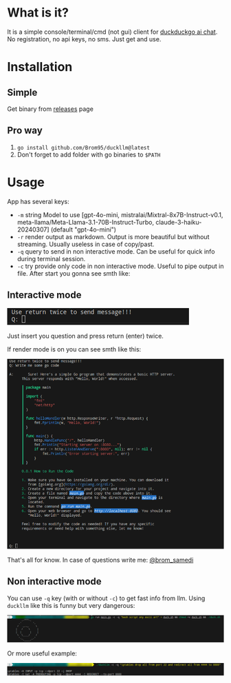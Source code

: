# What is it?
It is a simple console/terminal/cmd (not gui) client for [duckduckgo ai chat](https://duckduckgo.com/?q=DuckDuckGo+AI+Chat&ia=chat&duckai=1). No registration, no api keys, no sms. Just get and use.

# Installation

## Simple
Get binary from [releases](https://github.com/Brom95/duckllm/releases) page

## Pro way
1. `go install github.com/Brom95/duckllm@latest`
2. Don't forget to add folder with go binaries to `$PATH`

# Usage

App has several keys:

- `-m` string Model to use [gpt-4o-mini, mistralai/Mixtral-8x7B-Instruct-v0.1, meta-llama/Meta-Llama-3.1-70B-Instruct-Turbo, claude-3-haiku-20240307] (default "gpt-4o-mini")
- `-r` render output as markdown. Output is more beautiful but without streaming. Usually useless in case of copy/past.
- `-q` query to send in non interactive mode. Can be useful for quick info during terminal session.
- `-c` try provide  only code in non interactive mode. Useful to pipe output in file. 
After start you gonna see smth like:

## Interactive mode

![prompt](docs/prompt.png)

Just insert you question and press return (enter) twice.

If render mode is on you can see smth like this:

![render](docs/render.png)

That's all for know. In case of questions write me: [@brom_samedi](https://t.me/brom_samedi)

## Non interactive mode

You can use `-q` key (with or without `-c`) to get fast info from llm. Using `duckllm` like this is funny but very dangerous:

![ascii generation](docs/duck.png)

Or more useful example:

![iptables](docs/iptables.png)
